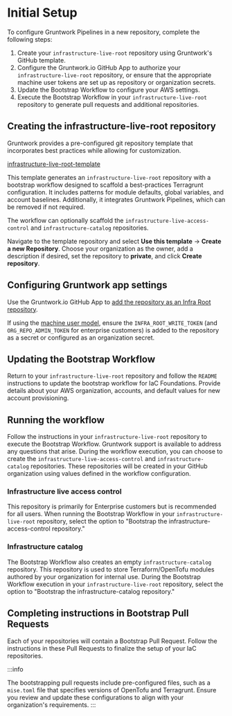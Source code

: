 # Initial Setup

To configure Gruntwork Pipelines in a new repository, complete the following steps:

1. Create your `infrastructure-live-root` repository using Gruntwork's GitHub template.
2. Configure the Gruntwork.io GitHub App to authorize your `infrastructure-live-root` repository, or ensure that the appropriate machine user tokens are set up as repository or organization secrets.
3. Update the Bootstrap Workflow to configure your AWS settings.
4. Execute the Bootstrap Workflow in your `infrastructure-live-root` repository to generate pull requests and additional repositories.

## Creating the infrastructure-live-root repository

Gruntwork provides a pre-configured git repository template that incorporates best practices while allowing for customization.

[infrastructure-live-root-template](https://github.com/gruntwork-io/infrastructure-live-root-template)

This template generates an `infrastructure-live-root` repository with a bootstrap workflow designed to scaffold a best-practices Terragrunt configuration. It includes patterns for module defaults, global variables, and account baselines. Additionally, it integrates Gruntwork Pipelines, which can be removed if not required.

The workflow can optionally scaffold the `infrastructure-live-access-control` and `infrastructure-catalog` repositories.

Navigate to the template repository and select **Use this template** -> **Create a new Repository**. Choose your organization as the owner, add a description if desired, set the repository to **private**, and click **Create repository**.

## Configuring Gruntwork app settings

Use the Gruntwork.io GitHub App to [add the repository as an Infra Root repository](/2.0/docs/pipelines/installation/viagithubapp#configuration).

If using the [machine user model](/2.0/docs/pipelines/installation/viamachineusers.md), ensure the `INFRA_ROOT_WRITE_TOKEN` (and `ORG_REPO_ADMIN_TOKEN` for enterprise customers) is added to the repository as a secret or configured as an organization secret.

## Updating the Bootstrap Workflow

Return to your `infrastructure-live-root` repository and follow the `README` instructions to update the bootstrap workflow for IaC Foundations. Provide details about your AWS organization, accounts, and default values for new account provisioning.

## Running the workflow

Follow the instructions in your `infrastructure-live-root` repository to execute the Bootstrap Workflow. Gruntwork support is available to address any questions that arise. During the workflow execution, you can choose to create the `infrastructure-live-access-control` and `infrastructure-catalog` repositories. These repositories will be created in your GitHub organization using values defined in the workflow configuration.

### Infrastructure live access control

This repository is primarily for Enterprise customers but is recommended for all users. When running the Bootstrap Workflow in your `infrastructure-live-root` repository, select the option to "Bootstrap the infrastructure-access-control repository."

### Infrastructure catalog

The Bootstrap Workflow also creates an empty `infrastructure-catalog` repository. This repository is used to store Terraform/OpenTofu modules authored by your organization for internal use. During the Bootstrap Workflow execution in your `infrastructure-live-root` repository, select the option to "Bootstrap the infrastructure-catalog repository."

## Completing instructions in Bootstrap Pull Requests

Each of your repositories will contain a Bootstrap Pull Request. Follow the instructions in these Pull Requests to finalize the setup of your IaC repositories.

:::info

The bootstrapping pull requests include pre-configured files, such as a `mise.toml` file that specifies versions of OpenTofu and Terragrunt. Ensure you review and update these configurations to align with your organization's requirements.
:::
